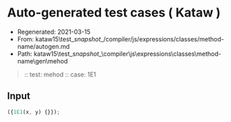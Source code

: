 # Auto-generated test cases ( Kataw )
- Regenerated: 2021-03-15
- From: kataw15\test\__snapshot__/compiler/js/expressions/classes/method-name/autogen.md
- Path: kataw15\test\__snapshot__\compiler\js\expressions\classes\method-name\gen\mehod
> :: test: mehod
> :: case: 1E1
## Input

`````js
({1E1(x, y) {}});
`````
